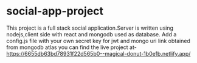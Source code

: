 # social-app-project
This project is a full stack social application.Server is written using nodejs,client side with react and mongodb used as database.
Add a config.js file with your own secret key for jwt and mongo uri link obtained from mongodb atlas
you can find the live project at-https://6655db63bd78931f22d565b0--magical-donut-1b0e1b.netlify.app/
